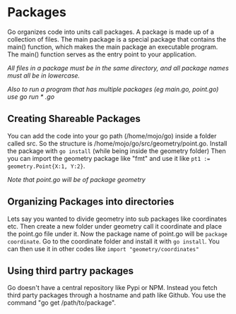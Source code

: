 # Packages

Go organizes code into units call packages. A package is made up of a collection of
files. The main package is a special package that contains the main() function,
which makes the main package an executable program. The main() function
serves as the entry point to your application.

*All files in a package must be in the same directory, and all package names must
all be in lowercase.*

*Also to run a program that has multiple packages (eg main.go, point.go) use go
run * .go*

## Creating Shareable Packages

You can add the code into your go path (/home/mojo/go) inside a folder called
src. So the structure is /home/mojo/go/src/geometry/point.go. Install the package
with `go install` (while being inside the geometry folder) Then you can import the
geometry package like "fmt" and use it like `pt1 := geometry.Point{X:1, Y:2}`.

*Note that point.go will be of package geometry*

## Organizing Packages into directories

Lets say you wanted to divide geometry into sub packages like coordinates etc.
Then create a new folder under geometry call it coordinate and place the
point.go file under it. Now the package name of point.go will be `package
coordinate`. Go to the coordinate folder and install it with `go install`. You
can then use it in other codes like `import "geometry/coordinates"`

## Using third partry packages

Go doesn't have a central repository like Pypi or NPM. Instead you fetch third
party packages through a hostname and path like Github. You use the command "go
get /path/to/package".
